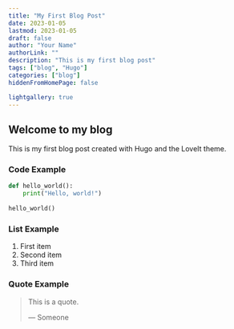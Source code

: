 ```yaml
---
title: "My First Blog Post"
date: 2023-01-05
lastmod: 2023-01-05
draft: false
author: "Your Name"
authorLink: ""
description: "This is my first blog post"
tags: ["blog", "Hugo"]
categories: ["blog"]
hiddenFromHomePage: false

lightgallery: true
---
```


## Welcome to my blog

This is my first blog post created with Hugo and the LoveIt theme.

### Code Example

```python
def hello_world():
    print("Hello, world!")
    
hello_world()
```

### List Example

1. First item
2. Second item
3. Third item

### Quote Example

> This is a quote.
> 
> — Someone 